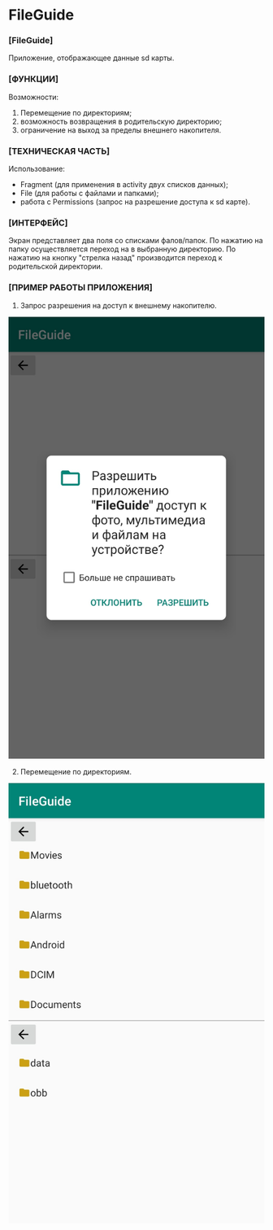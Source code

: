# FileGuide

### [FileGuide]

Приложение, отображающее данные sd карты.

### [ФУНКЦИИ]

Возможности:

1. Перемещение по директориям;
2. возможность возвращения в родительскую директорию;
3. ограничение на выход за пределы внешнего накопителя.

### [ТЕХНИЧЕСКАЯ ЧАСТЬ]

Использование:

- Fragment (для применения в activity двух списков данных);
- File (для работы с файлами и папками);
- работа с Permissions (запрос на разрешение доступа к sd карте).

### [ИНТЕРФЕЙС]

Экран представляет два поля со списками фалов/папок. По нажатию на папку осуществляется переход на в выбранную директорию. По нажатию на кнопку "стрелка назад" производится переход к родительской директории.

### [ПРИМЕР РАБОТЫ ПРИЛОЖЕНИЯ]

1. Запрос разрешения на доступ к внешнему накопителю.

![Image alt](/scr/01_01.jpg)

2. Перемещение по директориям.

![Image alt](/scr/01_02.jpg)

